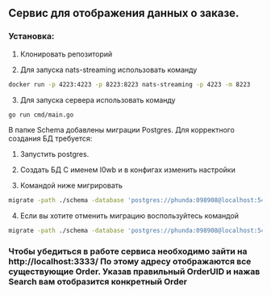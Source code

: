 <h2>Сервис для отображения данных о заказе.</h2>

<h3>Установка:</h3>

1. Клонировать репозиторий

2. Для запуска nats-streaming использовать команду

```bash
docker run -p 4223:4223 -p 8223:8223 nats-streaming -p 4223 -m 8223
```

3. Для запуска сервера использовать команду

``` bash
go run cmd/main.go
```

В папке Schema добавлены миграции Postgres. Для корректного создания БД требуется:

1. Запустить postgres.

2. Создать БД С именем l0wb и в конфигах изменить настройки

3. Командой ниже мигрировать 

```bash
migrate -path ./schema -database 'postgres://phunda:098908@localhost:5432/l0wb?sslmode=disable' up
```

4. Если вы хотите отменить миграцию воспользуйтесь командой

```bash
migrate -path ./schema -database 'postgres://phunda:098908@localhost:5432/l0wb?sslmode=disable' down
```

<h3>Чтобы убедиться в работе сервиса необходимо зайти на http://localhost:3333/
По этому адресу отображаются все существующие Order.
Указав правильный OrderUID и нажав Search вам отобразится конкретный Order</h3>